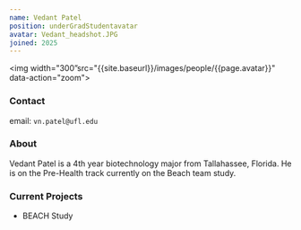 ```yaml
---
name: Vedant Patel
position: underGradStudentavatar
avatar: Vedant_headshot.JPG
joined: 2025
---
```


<img width="300”src="{{site.baseurl}}/images/people/{{page.avatar}}" data-action="zoom">

### Contact

email: `vn.patel@ufl.edu` <br>

### About

Vedant Patel is a 4th year biotechnology major from Tallahassee, Florida. He is on the Pre-Health track currently on the Beach team study.

### Current Projects

- BEACH Study
